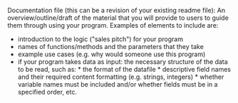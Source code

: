 Documentation file (this can be a revision of your existing readme file): An overview/outline/draft of the material that you will provide to users to guide them through using your program. Examples of elements to include are:
* introduction to the logic ("sales pitch") for your program
* names of functions/methods and the parameters that they take
* example use cases (e.g. why would someone use this program)
* if your program takes data as input: the necessary structure of the data to be read, such as:
      * the format of the datafile
      * descriptive field names and their required content formatting (e.g. strings, integers)
      * whether variable names must be included and/or whether fields must be in a specified order, etc.
